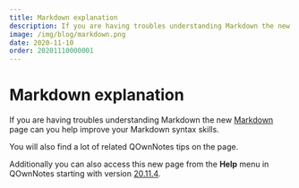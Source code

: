 ```yaml
---
title: Markdown explanation
description: If you are having troubles understanding Markdown the new Markdown page can you help improve your Markdown syntax skills.
image: /img/blog/markdown.png
date: 2020-11-10
order: 20201110000001
---
```


# Markdown explanation

<BlogDate v-bind:fm="$frontmatter" />

If you are having troubles understanding Markdown the new [Markdown](../getting-started/markdown.md) page can you help improve your Markdown syntax skills.

You will also find a lot of related QOwnNotes tips on the page.

Additionally you can also access this new page from the **Help** menu in QOwnNotes starting with version [20.11.4](../changelog.md#_20-11-4).
